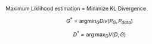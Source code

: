 Maximum Liklihood estimation = Minimize KL Divergence

$$ G^* = \mathop{\arg\min}_{G}Div(P_{G},P_{data}) $$

$$D^* = \arg \mathop{ \max}_{D}V(D,G)$$

